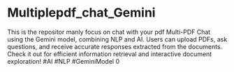 # Multiplepdf_chat_Gemini
This is the repositor manly focus on chat with your pdf
Multi-PDF Chat using the Gemini model, combining NLP and AI. Users can upload PDFs, ask questions, and receive accurate responses extracted from the documents. Check it out for efficient information retrieval and interactive document exploration! #AI #NLP #GeminiModel
0
